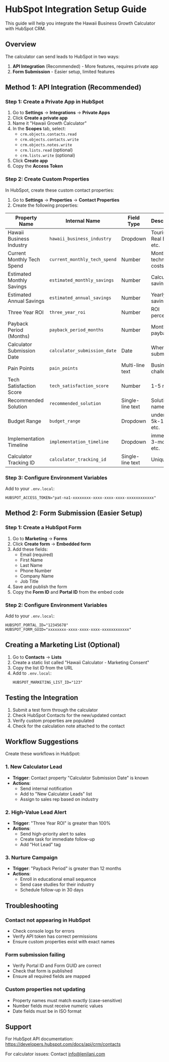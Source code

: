 # HubSpot Integration Setup Guide

This guide will help you integrate the Hawaii Business Growth Calculator with HubSpot CRM.

## Overview

The calculator can send leads to HubSpot in two ways:
1. **API Integration** (Recommended) - More features, requires private app
2. **Form Submission** - Easier setup, limited features

## Method 1: API Integration (Recommended)

### Step 1: Create a Private App in HubSpot

1. Go to **Settings** → **Integrations** → **Private Apps**
2. Click **Create a private app**
3. Name it "Hawaii Growth Calculator"
4. In the **Scopes** tab, select:
   - `crm.objects.contacts.read`
   - `crm.objects.contacts.write`
   - `crm.objects.notes.write`
   - `crm.lists.read` (optional)
   - `crm.lists.write` (optional)
5. Click **Create app**
6. Copy the **Access Token**

### Step 2: Create Custom Properties

In HubSpot, create these custom contact properties:

1. Go to **Settings** → **Properties** → **Contact Properties**
2. Create the following properties:

| Property Name | Internal Name | Field Type | Description |
|--------------|---------------|------------|-------------|
| Hawaii Business Industry | `hawaii_business_industry` | Dropdown | Tourism, Real Estate, etc. |
| Current Monthly Tech Spend | `current_monthly_tech_spend` | Number | Monthly technology costs |
| Estimated Monthly Savings | `estimated_monthly_savings` | Number | Calculated savings |
| Estimated Annual Savings | `estimated_annual_savings` | Number | Yearly savings |
| Three Year ROI | `three_year_roi` | Number | ROI percentage |
| Payback Period (Months) | `payback_period_months` | Number | Months to payback |
| Calculator Submission Date | `calculator_submission_date` | Date | When submitted |
| Pain Points | `pain_points` | Multi-line text | Business challenges |
| Tech Satisfaction Score | `tech_satisfaction_score` | Number | 1-5 rating |
| Recommended Solution | `recommended_solution` | Single-line text | Solution name |
| Budget Range | `budget_range` | Dropdown | under-5k, 5k-15k, etc. |
| Implementation Timeline | `implementation_timeline` | Dropdown | immediate, 3-months, etc. |
| Calculator Tracking ID | `calculator_tracking_id` | Single-line text | Unique ID |

### Step 3: Configure Environment Variables

Add to your `.env.local`:
```
HUBSPOT_ACCESS_TOKEN="pat-na1-xxxxxxxx-xxxx-xxxx-xxxx-xxxxxxxxxxxx"
```

## Method 2: Form Submission (Easier Setup)

### Step 1: Create a HubSpot Form

1. Go to **Marketing** → **Forms**
2. Click **Create form** → **Embedded form**
3. Add these fields:
   - Email (required)
   - First Name
   - Last Name
   - Phone Number
   - Company Name
   - Job Title
4. Save and publish the form
5. Copy the **Form ID** and **Portal ID** from the embed code

### Step 2: Configure Environment Variables

Add to your `.env.local`:
```
HUBSPOT_PORTAL_ID="12345678"
HUBSPOT_FORM_GUID="xxxxxxxx-xxxx-xxxx-xxxx-xxxxxxxxxxxx"
```

## Creating a Marketing List (Optional)

1. Go to **Contacts** → **Lists**
2. Create a static list called "Hawaii Calculator - Marketing Consent"
3. Copy the list ID from the URL
4. Add to `.env.local`:
   ```
   HUBSPOT_MARKETING_LIST_ID="123"
   ```

## Testing the Integration

1. Submit a test form through the calculator
2. Check HubSpot Contacts for the new/updated contact
3. Verify custom properties are populated
4. Check for the calculation note attached to the contact

## Workflow Suggestions

Create these workflows in HubSpot:

### 1. New Calculator Lead
- **Trigger**: Contact property "Calculator Submission Date" is known
- **Actions**:
  - Send internal notification
  - Add to "New Calculator Leads" list
  - Assign to sales rep based on industry

### 2. High-Value Lead Alert
- **Trigger**: "Three Year ROI" is greater than 100%
- **Actions**:
  - Send high-priority alert to sales
  - Create task for immediate follow-up
  - Add "Hot Lead" tag

### 3. Nurture Campaign
- **Trigger**: "Payback Period" is greater than 12 months
- **Actions**:
  - Enroll in educational email sequence
  - Send case studies for their industry
  - Schedule follow-up in 30 days

## Troubleshooting

### Contact not appearing in HubSpot
- Check console logs for errors
- Verify API token has correct permissions
- Ensure custom properties exist with exact names

### Form submission failing
- Verify Portal ID and Form GUID are correct
- Check that form is published
- Ensure all required fields are mapped

### Custom properties not updating
- Property names must match exactly (case-sensitive)
- Number fields must receive numeric values
- Date fields must be in ISO format

## Support

For HubSpot API documentation: https://developers.hubspot.com/docs/api/crm/contacts

For calculator issues: Contact info@lenilani.com
